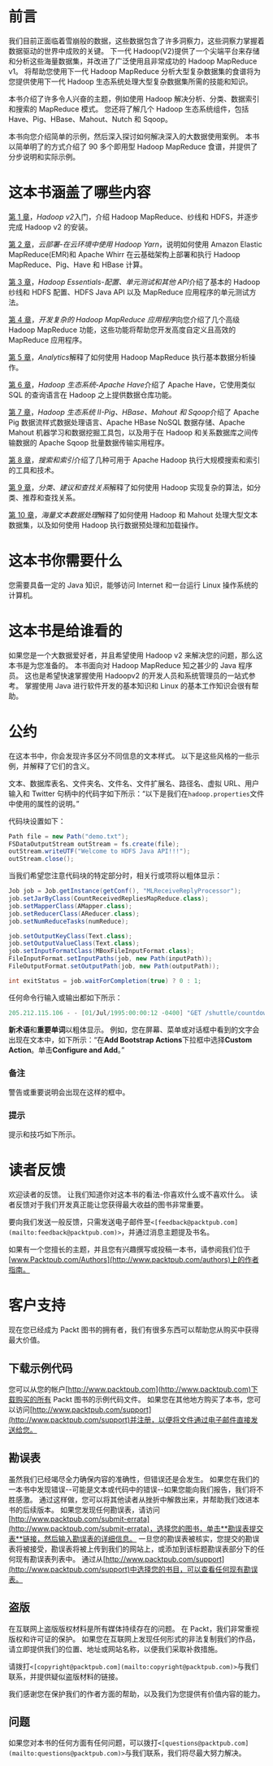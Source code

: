 # 前言

我们目前正面临着雪崩般的数据，这些数据包含了许多洞察力，这些洞察力掌握着数据驱动的世界中成败的关键。 下一代 Hadoop(V2)提供了一个尖端平台来存储和分析这些海量数据集，并改进了广泛使用且非常成功的 Hadoop MapReduce v1。 将帮助您使用下一代 Hadoop MapReduce 分析大型复杂数据集的食谱将为您提供使用下一代 Hadoop 生态系统处理大型复杂数据集所需的技能和知识。

本书介绍了许多令人兴奋的主题，例如使用 Hadoop 解决分析、分类、数据索引和搜索的 MapReduce 模式。 您还将了解几个 Hadoop 生态系统组件，包括 Have、Pig、HBase、Mahout、Nutch 和 Sqoop。

本书向您介绍简单的示例，然后深入探讨如何解决深入的大数据使用案例。 本书以简单明了的方式介绍了 90 多个即用型 Hadoop MapReduce 食谱，并提供了分步说明和实际示例。

# 这本书涵盖了哪些内容

[第 1 章](01.html "Chapter 1. Getting Started with Hadoop v2")，*Hadoop v2*入门，介绍 Hadoop MapReduce、纱线和 HDFS，并逐步完成 Hadoop v2 的安装。

[第 2 章](02.html "Chapter 2. Cloud Deployments – Using Hadoop YARN on Cloud Environments")，*云部署-在云环境中使用 Hadoop Yarn*，说明如何使用 Amazon Elastic MapReduce(EMR)和 Apache Whirr 在云基础架构上部署和执行 Hadoop MapReduce、Pig、Have 和 HBase 计算。

[第 3 章](03.html "Chapter 3. Hadoop Essentials – Configurations, Unit Tests, and Other APIs")，*Hadoop Essentials-配置、单元测试和其他 API*介绍了基本的 Hadoop 纱线和 HDFS 配置、HDFS Java API 以及 MapReduce 应用程序的单元测试方法。

[第 4 章](04.html "Chapter 4. Developing Complex Hadoop MapReduce Applications")，*开发复杂的 Hadoop MapReduce 应用程序*向您介绍了几个高级 Hadoop MapReduce 功能，这些功能将帮助您开发高度自定义且高效的 MapReduce 应用程序。

[第 5 章](05.html "Chapter 5. Analytics")，*Analytics*解释了如何使用 Hadoop MapReduce 执行基本数据分析操作。

[第 6 章](06.html "Chapter 6. Hadoop Ecosystem – Apache Hive")，*Hadoop 生态系统-Apache Have*介绍了 Apache Have，它使用类似 SQL 的查询语言在 Hadoop 之上提供数据仓库功能。

[第 7 章](07.html "Chapter 7. Hadoop Ecosystem II – Pig, HBase, Mahout, and Sqoop")，*Hadoop 生态系统 II-Pig、HBase、Mahout 和 Sqoop*介绍了 Apache Pig 数据流样式数据处理语言、Apache HBase NoSQL 数据存储、Apache Mahout 机器学习和数据挖掘工具包，以及用于在 Hadoop 和关系数据库之间传输数据的 Apache Sqoop 批量数据传输实用程序。

[第 8 章](08.html "Chapter 8. Searching and Indexing")，*搜索和索引*介绍了几种可用于 Apache Hadoop 执行大规模搜索和索引的工具和技术。

[第 9 章](09.html "Chapter 9. Classifications, Recommendations, and Finding Relationships")，*分类、建议和查找关系*解释了如何使用 Hadoop 实现复杂的算法，如分类、推荐和查找关系。

[第 10 章](10.html "Chapter 10. Mass Text Data Processing")，*海量文本数据处理*解释了如何使用 Hadoop 和 Mahout 处理大型文本数据集，以及如何使用 Hadoop 执行数据预处理和加载操作。

# 这本书你需要什么

您需要具备一定的 Java 知识，能够访问 Internet 和一台运行 Linux 操作系统的计算机。

# 这本书是给谁看的

如果您是一个大数据爱好者，并且希望使用 Hadoop v2 来解决您的问题，那么这本书是为您准备的。 本书面向对 Hadoop MapReduce 知之甚少的 Java 程序员。 这也是希望快速掌握使用 Hadoopv2 的开发人员和系统管理员的一站式参考。 掌握使用 Java 进行软件开发的基本知识和 Linux 的基本工作知识会很有帮助。

# 公约

在这本书中，你会发现许多区分不同信息的文本样式。 以下是这些风格的一些示例，并解释了它们的含义。

文本、数据库表名、文件夹名、文件名、文件扩展名、路径名、虚拟 URL、用户输入和 Twitter 句柄中的代码字如下所示：“以下是我们在`hadoop.properties`文件中使用的属性的说明。”

代码块设置如下：

```scala
Path file = new Path("demo.txt");
FSDataOutputStream outStream = fs.create(file);
outStream.writeUTF("Welcome to HDFS Java API!!!");
outStream.close();
```

当我们希望您注意代码块的特定部分时，相关行或项将以粗体显示：

```scala
Job job = Job.getInstance(getConf(), "MLReceiveReplyProcessor");
job.setJarByClass(CountReceivedRepliesMapReduce.class);
job.setMapperClass(AMapper.class);
job.setReducerClass(AReducer.class);
job.setNumReduceTasks(numReduce);

job.setOutputKeyClass(Text.class);
job.setOutputValueClass(Text.class);
job.setInputFormatClass(MBoxFileInputFormat.class);
FileInputFormat.setInputPaths(job, new Path(inputPath));
FileOutputFormat.setOutputPath(job, new Path(outputPath));

int exitStatus = job.waitForCompletion(true) ? 0 : 1;
```

任何命令行输入或输出都如下所示：

```scala
205.212.115.106 - - [01/Jul/1995:00:00:12 -0400] "GET /shuttle/countdown/countdown.html HTTP/1.0" 200 3985

```

**新术语**和**重要单词**以粗体显示。 例如，您在屏幕、菜单或对话框中看到的文字会出现在文本中，如下所示：“在**Add Bootstrap Actions**下拉框中选择**Custom Action**。单击**Configure and Add**。”

### 备注

警告或重要说明会出现在这样的框中。

### 提示

提示和技巧如下所示。

# 读者反馈

欢迎读者的反馈。 让我们知道你对这本书的看法-你喜欢什么或不喜欢什么。 读者反馈对于我们开发真正能让您获得最大收益的图书非常重要。

要向我们发送一般反馈，只需发送电子邮件至`<[feedback@packtpub.com](mailto:feedback@packtpub.com)>`，并通过消息主题提及书名。

如果有一个您擅长的主题，并且您有兴趣撰写或投稿一本书，请参阅我们位于[www.Packtpub.com/Authors](http://www.packtpub.com/authors)上的作者指南。

# 客户支持

现在您已经成为 Packt 图书的拥有者，我们有很多东西可以帮助您从购买中获得最大价值。

## 下载示例代码

您可以从您的帐户[http://www.packtpub.com](http://www.packtpub.com)下载购买的所有 Packt 图书的示例代码文件。 如果您在其他地方购买了本书，您可以访问[http://www.packtpub.com/support](http://www.packtpub.com/support)并注册，以便将文件通过电子邮件直接发送给您。

## 勘误表

虽然我们已经竭尽全力确保内容的准确性，但错误还是会发生。 如果您在我们的一本书中发现错误--可能是文本或代码中的错误--如果您能向我们报告，我们将不胜感激。 通过这样做，您可以将其他读者从挫折中解救出来，并帮助我们改进本书的后续版本。 如果您发现任何勘误表，请访问[http://www.packtpub.com/submit-errata](http://www.packtpub.com/submit-errata)，选择您的图书，单击**勘误表提交表**链接，然后输入勘误表的详细信息。 一旦您的勘误表被核实，您提交的勘误表将被接受，勘误表将被上传到我们的网站上，或添加到该标题勘误表部分下的任何现有勘误表列表中。 通过从[http://www.packtpub.com/support](http://www.packtpub.com/support)中选择您的书目，可以查看任何现有勘误表。

## 盗版

在互联网上盗版版权材料是所有媒体持续存在的问题。 在 Packt，我们非常重视版权和许可证的保护。 如果您在互联网上发现任何形式的非法复制我们的作品，请立即提供我们的位置、地址或网站名称，以便我们采取补救措施。

请拨打`<[copyright@packtpub.com](mailto:copyright@packtpub.com)>`与我们联系，并提供疑似盗版材料的链接。

我们感谢您在保护我们的作者方面的帮助，以及我们为您提供有价值内容的能力。

## 问题

如果您对本书的任何方面有任何问题，可以拨打`<[questions@packtpub.com](mailto:questions@packtpub.com)>`与我们联系，我们将尽最大努力解决。
